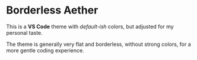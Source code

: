 # Borderless Aether

This is a **VS Code** theme with *default-ish* colors, but adjusted for my personal taste.

The theme is generally very flat and borderless, without strong colors, for a more gentle coding experience.

